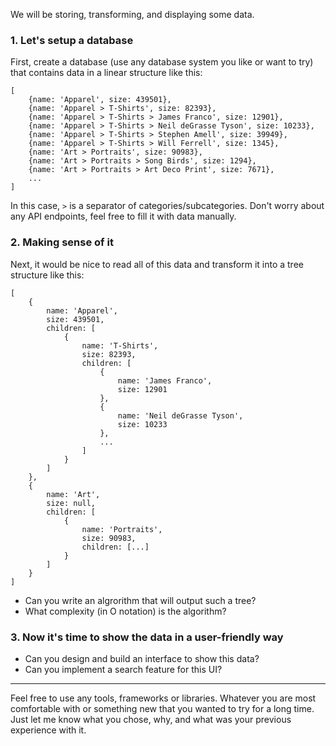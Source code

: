 We will be storing, transforming, and displaying some data.

### 1. Let's setup a database

First, create a database (use any database system you like or want to try) that contains data in a linear structure like this:

```
[
    {name: 'Apparel', size: 439501},
    {name: 'Apparel > T-Shirts', size: 82393},
    {name: 'Apparel > T-Shirts > James Franco', size: 12901},
    {name: 'Apparel > T-Shirts > Neil deGrasse Tyson', size: 10233},
    {name: 'Apparel > T-Shirts > Stephen Amell', size: 39949},
    {name: 'Apparel > T-Shirts > Will Ferrell', size: 1345},
    {name: 'Art > Portraits', size: 90983},
    {name: 'Art > Portraits > Song Birds', size: 1294},
    {name: 'Art > Portraits > Art Deco Print', size: 7671},
    ...
]
```

In this case, `>` is a separator of categories/subcategories.
Don't worry about any API endpoints, feel free to fill it with data manually.

### 2. Making sense of it

Next, it would be nice to read all of this data and transform it into a tree structure like this:

```
[
    {
        name: 'Apparel',
        size: 439501,
        children: [
            {
                name: 'T-Shirts',
                size: 82393,
                children: [
                    {
                        name: 'James Franco',
                        size: 12901
                    },
                    {
                        name: 'Neil deGrasse Tyson',
                        size: 10233
                    },
                    ...
                ]
            }
        ]
    },
    {
        name: 'Art',
        size: null,
        children: [
            {
                name: 'Portraits',
                size: 90983,
                children: [...]
            }
        ]
    }
]
```

* Can you write an algrorithm that will output such a tree?
* What complexity (in O notation) is the algorithm?
<!-- O(log(n) + n*m + n),
n = number of entries,
m=how far nested,
log(n) is for the mongo sort so that is optional -->

### 3. Now it's time to show the data in a user-friendly way

* Can you design and build an interface to show this data?
* Can you implement a search feature for this UI?

<hr>

Feel free to use any tools, frameworks or libraries. Whatever you are most comfortable with or something new that you wanted to try for a long time. Just let me know what you chose, why, and what was your previous experience with it.
